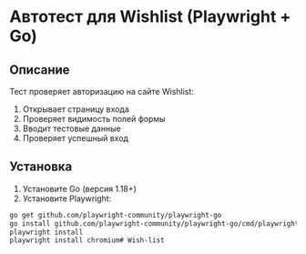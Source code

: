 # Автотест для Wishlist (Playwright + Go)

## Описание
Тест проверяет авторизацию на сайте Wishlist:
1. Открывает страницу входа
2. Проверяет видимость полей формы
3. Вводит тестовые данные
4. Проверяет успешный вход

## Установка

1. Установите Go (версия 1.18+)
2. Установите Playwright:

```bash
go get github.com/playwright-community/playwright-go
go install github.com/playwright-community/playwright-go/cmd/playwright
playwright install
playwright install chromium# Wish-list
